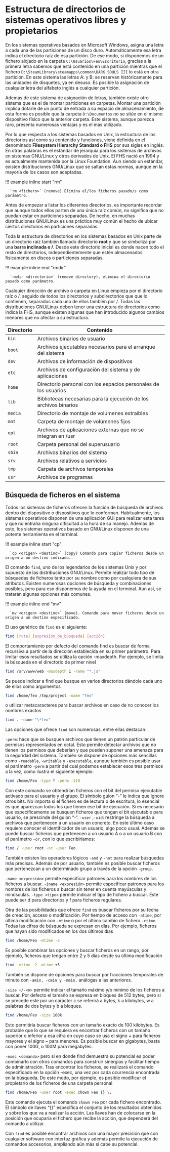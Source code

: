 # Estructura de directorios de sistemas operativos libres y propietarios

En los sistemas operativos basados en Microsoft Windows, asigna una letra a cada una de las particiones de un disco duro. Automáticamente esa letra indica el directorio raíz de esa partición. De ese modo, si disponemos de un fichero alojado en la carpeta `C:\Usuarios\Feo\Escritorio`, gracias a la primera letra sabemos que está contenido en una partición mientras que el fichero `D:\SteamLibrary\steamapps\common\DARK SOULS III` lo está en otra partición. En este sistema las letras A: y B: se reservan históricamente para las unidades de disquetes, ya en desuso. Es posible la asignación de cualquier letra del alfabeto inglés a cualquier partición.

Además de este sistema de asignación de letras, también existe otro sistema que es el de montar particiones en carpetas. Montar una partición implica dotarle de un punto de entrada a su espacio de almacenamiento, de esta forma es posible que la carpeta `D:\Documentos` no se sitúe en el mismo dispositivo físico que la anterior carpeta. Este sistema, aunque parezca raro, presenta numerosas ventajas y es el más utilizado.

Por lo que respecta a los sistemas basados en Unix, la estructura de los directorios así como su contenido y funciones, viene definida en el denominado **Filesystem Hierarchy Standard o FHS** por sus siglas en inglés. En otras palabras es el estándar de jerarquía para los sistemas de archivos en sistemas GNU/Linux y otros derivados de Unix. El FHS nació en 1994 y es actualmente mantenida por la Linux Foundation. Aun siendo un estándar, existen distribuciones GNU/Linux que se saltan estas normas, aunque en la mayoría de los casos son aceptadas.

!!! example inline start "rm"

      `rm <fichero>` (remove) Elimina el/los ficheros pasado/s como parámetro.

Antes de empezar a listar los diferentes directorios, es importante recordar que aunque todos ellos parten de una única raíz común, no significa que no puedan estar en particiones separadas. De hecho, en muchas distribuciones GNU/Linux es una práctica muy común el hecho de ubicar ciertos directorios en particiones separadas.

Toda la estructura de directorios en los sistemas basados en Unix parte de un directorio raíz también llamado directorio **root** y que se simboliza por una **barra inclinada o /**. Desde este directorio inicial es donde nacen todo el resto de directorios, independientemente que estén almacenados físicamente en discos o particiones separadas.

!!! example inline end "rmdir"

      `rmdir <directorio>` (remove directory), elimina el directorio pasado como parámetro.

Cualquier dirección de archivo o carpeta en Linux empieza por el directorio raíz o /, seguido de todos los directorios y subdirectorios que que lo contienen, separados cada uno de ellos también por /.
Todas las distribuciones GNU/Linux deben tener una estructura de directorios como indica la FHS, aunque existen algunas que han introducido algunos cambios menores que no afectar a su estructura.

| Directorio | Contenido                                                         |
| ---------- | ----------------------------------------------------------------- |
| `bin`      | Archivos binarios de usuario                                      |
| `boot`     | Archivos ejecutables necesarios para el arranque del sistema      |
| `dev`      | Archivos de información de dispositivos                           |
| `etc`      | Archivos de configuración del sistema y de aplicaciones           |
| `home`     | Directorio personal con los espacios personales de los usuarios   |
| `lib`      | Bibliotecas necesarias para la ejecución de los archivos binarios |
| `media`    | Directorio de montaje de volúmenes extraíbles                     |
| `mnt`      | Carpeta de montaje de volúmenes fijos                             |
| `opt`      | Archivos de aplicaciones externas que no se integran en /usr      |
| `root`     | Carpeta personal del superusuario                                 |
| `sbin`     | Archivos binarios del sistema                                     |
| `srv`      | Archivos relativos a servicios                                    |
| `tmp`      | Carpeta de archivos temporales                                    |
| `usr`      | Archivos de programas                                             |

## Búsqueda de ficheros en el sistema

Todos los sistemas de ficheros ofrecen la función de búsqueda de archivos dentro del dispositivo o dispositivos que lo conforman. Habitualmente, los sistemas operativos disponen de una aplicación GUI para realizar esta tarea y que no entraña ninguna dificultad a la hora de su manejo. Además de esto, los sistemas operativos basado en GNU/Linux disponen de una potente herramienta en el terminal.

!!! example inline start "cp"

      `cp <origen> <destino>` (copy) Comando para copiar ficheros desde un origen a un destino indicado..

El comando `find`, uno de los legendarios de los sistemas Unix y por supuesto de las distribuciones GNU/Linux. Permite realizar todo tipo de búsquedas de ficheros tanto por su nombre como por cualquiera de sus atributos. Existen numerosas opciones de búsqueda y combinaciones posibles, pero para eso disponemos de la ayuda en el terminal. Aún así, se tratarán algunas opciones más comunes.

!!! example inline end "mv"

      `mv <origen> <destino>` (move). Comando para mover ficheros desde un origen a un destino especificado.

El uso genérico de `find` es el siguiente:

```bash title="Buscar"
find [ruta] [expresión_de_búsqueda] [acción]
```

El comportamiento por defecto del comando find es buscar de forma recursiva a partir de la dirección establecida en su primer parámetro. Para limitar esos resultados se utiliza la opción -maxdepth. Por ejemplo, se limita la búsqueda en el directorio de primer nivel

```bash title="Ejemplo de find"
find /srv/www/web -maxdepth 1 -name "*.js"
```

Se puede indicar a find que busque en varios directorios dándole cada uno de ellos como argumentos

```bash title="Ejemplo de find"
find /home/feo /tmp/project -name "feo"
```

o utilizar metacaracteres para buscar archivos en caso de no conocer los nombres exactos

```bash title="Ejemplo de find"
find . –name "\*feo"
```

Las opciones que ofrece `find` son numerosas, entre ellas destacan:

`-perm`: hace que se busquen archivos que tienen un patrón particular de permisos representados en octal. Esto permite detectar archivos que no tienen los permisos que deberían y que pueden suponer una amenaza para la seguridad del sistema. También se dispone de opciones más sencillas como `-readable`, `-writable` y `-executable`, aunque también es posible usar el parámetro `-perm` a partir del cual podemos establecer esos tres permisos a la vez, como ilustra el siguiente ejemplo:

```bash title="Ejemplo de busqueda con permisos determinados"
find /home/Feo -type f -perm -110
```

Con este comando se obtendrían ficheros con el bit del permiso ejecutable activado para el usuario y el grupo. El símbolo guion “-” le indica que ignore otros bits. No importa si el fichero es de lectura o de escritura, lo esencial es que aparezcan todos los que tienen ese bit de ejecución. Si es necesario que específicamente se busquen ficheros que tengan el bit ejecutable para usuario, se prescinde del guion “-“.
`-user` ,`-uid`: restringe la búsqueda a archivos que pertenecen a un usuario en concreto. En este último caso requiere conocer el identificador de un usuario, algo poco usual. Además se puede buscar ficheros que pertenecen a un usuario A o a un usuario B con el parámetro `-or`, con lo que escribiríamos:

```bash title="Ejemplo de busqueda con usuarios determinados"
find / -user root -or -user Feo
```

También existen los operadores lógicos -`and` y `-not` para realizar búsquedas más precisas. Además de por usuario, también es posible buscar ficheros que pertenezcan a un determinado grupo a través de la opción `-group`.

`-name <expresión>` permite especificar patrones para los nombres de los ficheros a buscar.
`-iname <expresión>` permite especificar patrones para los nombres de los ficheros a buscar sin tener en cuenta mayúsculas y minúsculas.
`-type <tipo>` permite indicar el tipo de fichero a buscar. Éste puede ser d para directorios y f para ficheros regulares.

Otra de las posibilidades que ofrece `find` es buscar ficheros por su fecha de creación, acceso o modificación. Por tiempo de acceso con `-atime`, por última modificación con `-mtime` o por el último cambio de fichero `-ctime`. Todas las cifras de búsqueda se expresan en días. Por ejemplo, ficheros que hayan sido modificados en los dos últimos días

```bash title="Ejemplo de busqueda con parámetros de tiempo"
find /home/Feo -mtime -2
```

Es posible combinar las opciones y buscar ficheros en un rango, por ejemplo, ficheros que tengan entre 2 y 5 días desde su última modificación

```bash title="Ejemplo de busqueda con parámetros de tiempo"
find -mtime -2 -mtime +5
```

También se dispone de opciones para buscar por fracciones temporales de minuto con `-amin, -cmin y -mmin,` análogas a las anteriores.

`-size +/-<n>` permite indicar el tamaño máximo y/o mínimo de los ficheros a buscar. Por defecto el tamaño se expresa en bloques de 512 bytes, pero si se precede este por un carácter c se referirá a bytes, k a kilobytes, w a palabras de dos bytes y b a bloques.

```bash title="Ejemplo de busqueda con parámetros de tamaño"
find /home/Feo -size 100k
```

Esto permitiría buscar ficheros con un tamaño exacto de 100 kilobytes. Es probable que lo que se requiera es encontrar ficheros con un tamaño superior o inferior a esa cifra en cuyo caso se usa el signo + para ficheros mayores y el signo – para menores. Es posible buscar en gigabytes, basta con poner 100G, o 100M para megabytes.

`-exec <comando>` pero si en donde find demuestra su potencial es poder combinarlo con otros comandos para construir sinergias y facilitar tiempo de administración. Tras encontrar los ficheros, se realizará el comando especificado en la opción -exec, una vez por cada ocurrencia encontrada en la búsqueda. De este modo, por ejemplo, es posible modificar el propietario de los ficheros de una carpeta personal

```bash title="Ejemplo de busqueda ejecutando un comando"
find /home/Feo -user root -exec chown Feo {} \;
```

Este comando ejecuta el comando `chown Feo` por cada fichero encontrado. El símbolo de llaves “{}” especifica el conjunto de los resultados obtenidos y sobre los que va a realizar la acción. Las llaves han de colocarse en la posición que ocuparía el fichero que recibe la acción, que dependerá del comando a utilizar.

Con `find` es posible encontrar archivos con una mayor precisión que con cualquier software con interfaz gráfica y además permite la ejecución de comandos accesorios, ampliando aún más si cabe su potencial.
